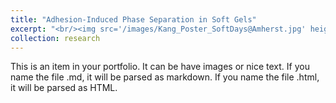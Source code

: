 ```yaml
---
title: "Adhesion-Induced Phase Separation in Soft Gels"
excerpt: "<br/><img src='/images/Kang_Poster_SoftDays@Amherst.jpg' height='500'>"
collection: research
---
```


This is an item in your portfolio. It can be have images or nice text. If you name the file .md, it will be parsed as markdown. If you name the file .html, it will be parsed as HTML. 
